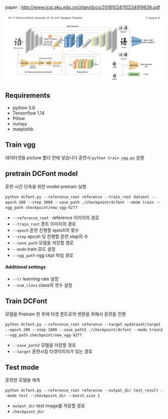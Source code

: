 paper : http://www.icst.pku.edu.cn/zlian/docs/20181024110234919639.pdf

![Alt Text](model.bmp)
## Requirements 
- python 3.6
- Tensorflow 1.14
- Pillow
- numpy
- matplotlib

## Train vgg
데이터셋을 picture 폴더 안에 넣습니다
훈련시 `python train_vgg.py` 실행


## pretrain DCFont model
훈련 시간 단축을 위한 model pretrain 실행

`python dcfont.py --reference_root reference --train_root dataset --epoch 200 --step 1000 --save_path ./checkpoint/dcfont --mode train --vgg_path checkpoint/new_vgg-9277`
- `--referecne_root ` reference 이미지의 경로
- `--train_root` 폰트 이미지의 경로
- `--epoch` 훈련 진행할 epoch의 횟수 
- `--step` epcoh 당 진행할 훈련 step의 수
- `--save_path` 모델을 저장할 경로
- `--mode` train 모드 설정
- `--vgg_path` vgg ckpt 파일 경로

#### Additional settings 
- `--lr` learning rate 설정
- `--num_class` class의 갯수 설정

## Train DCFont 
모델을 Pretrain 한 후에 타겟 폰트로의 변환을 위해서 훈련을 진행

`python dcfont.py --reference_root reference --target mydataset/target --epoch 200 --step 1000 --save_path2 ./checkpoint/dcfont --mode train2 --vgg_path checkpoint/new_vgg-9277`

- `--save_path2` 모델을 저장할 경로
- `--target` 훈련시킬 타겟이미지가 있는 경로

## Test mode
훈련한 모델을 예측

`python dcfont.py --reference_root referecne --output_dir test_result --mode test --checkpoint_dir --batch_size 1 `

- `output_dir` test image를 저장할 경로
- `checkpoint_dir` 



